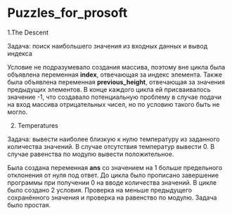 # Puzzles_for_prosoft

1.The Descent

Задача: поиск наибольшего значения из входных данных и вывод индекса

Условие не подразумевало создания массива, поэтому вне цикла была объявлена переменная **index**, отвечающая за индекс элемента. Также была объявлена переменная **previous_height**, отвечающая за значения предыдущих элементов. В конце каждого цикла ей присваивалось значение -1, что создавало потенциальную проблему в случае подачи на вход массива отрицательных чисел, но по условию такого быть не могло.

2. Temperatures

Задача: вывести наиболее близкую к нулю температуру из заданного количества значений. В случае отсутствия температур вывести 0. В случае равенства по модулю вывести положительное.

Была создана переменная **ans** со значением на 1 больше предельного отклонения от нуля под ответ. До цикла было прописано завершение программы при получении 0 на вводе количества значений. В цикле было создано 2 условия. Проверка на меньше предыдущего сохранённого значения и проверка на равенство по модулю. Задача было простая.
